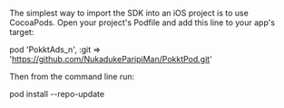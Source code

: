 The simplest way to import the SDK into an iOS project is to use CocoaPods. Open your project's Podfile and add this line to your app's target:

pod 'PokktAds_n', :git => 'https://github.com/NukadukeParipiMan/PokktPod.git'

Then from the command line run:

pod install --repo-update
